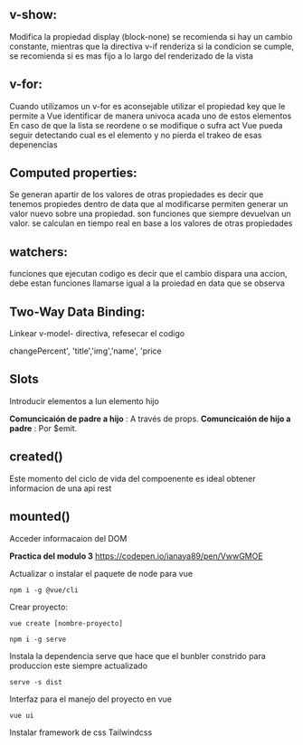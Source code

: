 ## v-show:

 Modifica la propiedad display (block-none) se recomienda si hay un cambio constante, mientras que la directiva v-if renderiza si la condicion se cumple, se recomienda si es mas fijo a lo largo del renderizado de la vista

## v-for:
 Cuando utilizamos un v-for es aconsejable utilizar el propiedad key  que le permite a Vue identificar de manera univoca acada uno de estos elementos En caso de que la lista se reordene o se modifique o sufra act Vue pueda seguir detectando cual es el elemento y no pierda el trakeo de esas depenencias

## Computed properties:
 Se generan apartir de los valores de otras propiedades es decir que tenemos propiedes dentro de data que al modificarse permiten generar un valor nuevo sobre una propiedad. son funciones que siempre devuelvan un valor. se calculan en tiempo real en base a los valores de otras propiedades

## watchers:
 funciones que ejecutan codigo es decir que el cambio dispara una accion, debe estan funciones llamarse igual a la proiedad en data que se observa

## Two-Way Data Binding: 
Linkear v-model- directiva, refesecar el codigo

changePercent', 'title','img','name', 'price

## Slots

Introducir elementos a lun elemento hijo

**Comuncicaión de padre a hijo** : A través de props.
**Comuncicaión de hijo a padre** : Por $emit.

## created()

Este momento del ciclo de vida del compoenente es ideal obtener informacion de una api rest

## mounted()

Acceder informacaion del DOM

**Practica del modulo 3** https://codepen.io/ianaya89/pen/VwwGMOE

Actualizar o instalar el paquete de node para vue

```
npm i -g @vue/cli
```


Crear proyecto:

```
vue create [nombre-proyecto]
```

```
npm i -g serve
```
Instala la dependencia serve que hace que el bunbler constrido para produccion este siempre actualizado

```
serve -s dist

```
Interfaz para el manejo del proyecto en vue

```
vue ui
```
Instalar framework de css Tailwindcss


